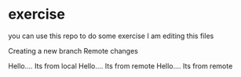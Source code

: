 # exercise
you can use this repo to do some exercise
I am editing this files


Creating a new branch
Remote changes

Hello.... Its from local
Hello.... Its from remote
Hello.... Its from remote
